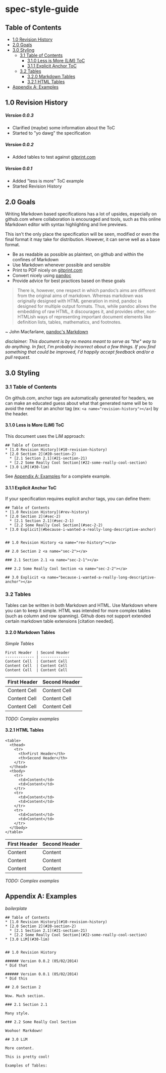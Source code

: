 spec-style-guide
================

## Table of Contents
* [1.0 Revision History](#10-revision-history)
* [2.0 Goals](#20-goals)
* [3.0 Styling](#30-styling)
  * [3.1 Table of Contents](#31-table-of-contents)
    * [3.1.0 Less is More (LiM) ToC](#310-less-is-more-lim-toc)
    * [3.1.1 Explicit Anchor ToC](#311-explicit-anchor-toc)
  * [3.2 Tables](#32-tables)
    * [3.2.0 Markdown Tables](#320-markdown-tables)
    * [3.2.1 HTML Tables](#321-html-tables)
* [Appendix A: Examples](#appendix-a-examples)


## 1.0 Revision History

##### Version 0.0.3
* Clarified (maybe) some information about the ToC
* Started to "yo dawg" the specification

##### Version 0.0.2
* Added tables to test against [gitprint.com](http://gitprint.com)

##### Version 0.0.1
* Added "less is more" ToC example
* Started Revision History


## 2.0 Goals

Writing Markdown based specifications has a lot of upsides, especially on github.com where collaboration is encouraged and tools, such as this online Markdown editor with syntax highlighting and live previews.

This isn't the only place the specification will be seen, modified or even the final format it may take for distribution. However, it can serve well as a base format.

* Be as readable as possible as plaintext, on github and within the confines of Markdown
* Use Markdown whenever possible and sensible
* Print to PDF nicely on [gitprint.com](https://gitprint.com/ty-/spec-style-guide/edit/master/README.md)
* Convert nicely using [pandoc](http://johnmacfarlane.net/pandoc/)
* Provide advice for best practices based on these goals

> There is, however, one respect in which pandoc’s aims are different from the original aims of markdown. Whereas markdown was originally designed with HTML generation in mind, pandoc is designed for multiple output formats. Thus, while pandoc allows the embedding of raw HTML, it discourages it, and provides other, non-HTMLish ways of representing important document elements like definition lists, tables, mathematics, and footnotes.

~ John Macfarlane, [pandoc's Markdown](http://johnmacfarlane.net/pandoc/demo/example9/pandocs-markdown.html)


*disclaimer: This document is by no means meant to serve as "the" way to do anything. In fact, I'm probably incorrect about a few things. If you find something that could be improved, I'd happily accept feedback and/or a pull request.*


## 3.0 Styling

### 3.1 Table of Contents

On github.com, anchor tags are automatically generated for headers, we can make an educated guess about what that generated name will be to avoid the need for an anchor tag (ex: ```<a name="revision-history"></a>```) by the header.

#### 3.1.0 Less is More (LiM) ToC

This document uses the LiM approach:

```
## Table of Contents
* [1.0 Revision History](#10-revision-history)
* [2.0 Section 2](#20-section-2)
  * [2.1 Section 2.1](#21-section-21)
  * [2.2 Some Really Cool Section](#22-some-really-cool-section)
* [3.0 LiM](#30-lim)
```

See [Appendix A: Examples](#appendix-a-examples) for a complete example.

#### 3.1.1 Explicit Anchor ToC

If your specification requires explicit anchor tags, you can define them:

```
## Table of Contents
* [1.0 Revision History](#rev-history)
* [2.0 Section 2](#sec-2)
  * [2.1 Section 2.1](#sec-2-1)
  * [2.2 Some Really Cool Section](#sec-2-2)
* [3.0 Explicit](#because-i-wanted-a-really-long-descriptive-anchor)


## 1.0 Revision History <a name="rev-history"></a>

## 2.0 Section 2 <a name="sec-2"></a>

### 2.1 Section 2.1 <a name="sec-2-1"></a>

### 2.2 Some Really Cool Section <a name="sec-2-2"></a>

## 3.0 Explicit <a name="because-i-wanted-a-really-long-descriptive-anchor"></a>
```

### 3.2 Tables

Tables can be written in both Markdown and HTML. Use Markdown where you can to keep it simple. HTML was intended for more complex tables (such as column and row spanning). Github does not support extended certain markdown table extensions [citation needed].

#### 3.2.0 Markdown Tables

_Simple Tables_

```
First Header  | Second Header
------------- | -------------
Content Cell  | Content Cell
Content Cell  | Content Cell
Content Cell  | Content Cell
```

First Header  | Second Header
------------- | -------------
Content Cell  | Content Cell
Content Cell  | Content Cell
Content Cell  | Content Cell

*TODO: Complex examples*

#### 3.2.1 HTML Tables

```
<table>
  <thead>
    <tr>
      <th>First Header</th>
      <th>Second Header</th>
    </tr>
  </thead>
  <tbody>
    <tr>
      <td>Content</td>
      <td>Content</td>
    </tr>
    <tr>
      <td>Content</td>
      <td>Content</td>
    </tr>
    <tr>
      <td>Content</td>
      <td>Content</td>
    </tr>
  </tbody>
</table>
```

<table>
  <thead>
    <tr>
      <th>First Header</th>
      <th>Second Header</th>
    </tr>
  </thead>
  <tbody>
    <tr>
      <td>Content</td>
      <td>Content</td>
    </tr>
    <tr>
      <td>Content</td>
      <td>Content</td>
    </tr>
    <tr>
      <td>Content</td>
      <td>Content</td>
    </tr>
  </tbody>
</table>

*TODO: Complex examples*


## Appendix A: Examples

_boilerplate_

```
## Table of Contents
* [1.0 Revision History](#10-revision-history)
* [2.0 Section 2](#20-section-2)
  * [2.1 Section 2.1](#21-section-21)
  * [2.2 Some Really Cool Section](#22-some-really-cool-section)
* [3.0 LiM](#30-lim)


## 1.0 Revision History

###### Version 0.0.2 (05/02/2014)
* Did that

###### Version 0.0.1 (05/02/2014)
* Did this

## 2.0 Section 2

Wow. Much section.

### 2.1 Section 2.1

Many style.

### 2.2 Some Really Cool Section

Woohoo! Markdown!

## 3.0 LiM

More content.

This is pretty cool!

Examples of Tables:

```

